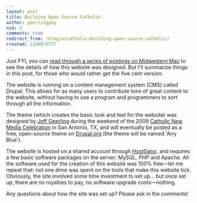 ```yaml
---
layout: post
title: Building Open Source Catholic
author: geerlingguy
nid: 3
comments: true
redirect_from: /blog/oscatholic/building-open-source-catholic/
created: 1246075777
---
```

<p>
	Just FYI, you can <a href="http://www.midwesternmac.com/blogs/geerlingguy/building-out-full-featured-drupal-site-busy-weekend">read through a series of postings on Midwestern Mac</a> to see the details of how this website was designed. But I&#39;ll summarize things in this post, for those who would rather get the five cent version:</p>
<p>
	The website is running on a content management system (CMS) called Drupal. This allows for as many users to contribute tons of great content to the website, without having to use a program and programmers to sort through all the information.</p>
<p>
	The theme (which creates the basic look and feel for the website) was designed by <a href="http://www.lifeisaprayer.com">Jeff Geerling</a> during the weekend of the 2009 <a href="http://celebration.sqpn.com/">Catholic New Media Celebration</a> in San Antonio, TX, and will eventually be posted as a free, open-source theme on <a href="http://drupal.org/">Drupal.org</a> (the theme will be named &#39;Airy Blue&#39;).</p>
<!--break-->
<p>
	The website is hosted on a shared account through <a href="http://www.hostgator.com/">HostGator</a>, and requires a few basic software packages on the server: MySQL, PHP and Apache. All the software used for the creation of this website was 100% free&mdash;let me repeat that: not one dime was spent on the tools that make this website tick. Obviously, the site involved some time investment to set up... but once set up, there are no royalties to pay, no software upgrade costs&mdash;nothing.</p>
<p>
	Any questions about how the site was set up? Please ask in the comments!</p>
